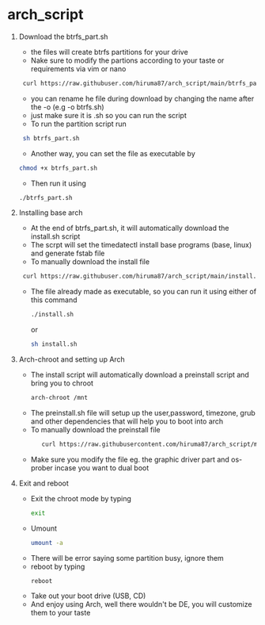 # arch_script
1. Download the btrfs_part.sh
    - the files will create btrfs partitions for your drive
    - Nake sure to modify the partions according to your taste or requirements via vim or nano
   ```bash
    curl https://raw.githubuser.com/hiruma87/arch_script/main/btrfs_part.sh -o btrfs_part.sh
   ```
    - you can rename he file during download by changing the name after the -o (e.g -o btrfs.sh)
    - just make sure it is .sh so you can run the script
    - To run the partition script run
   ```bash
    sh btrfs_part.sh
   ```
    - Another way, you can set the file as executable by
    ```bash
    chmod +x btrfs_part.sh
    ```
    - Then run it using
    ```bash
    ./btrfs_part.sh
    ```

2. Installing base arch
   - At the end of btrfs_part.sh, it will automatically download the install.sh script
   - The scrpt will set the timedatectl install base programs (base, linux) and generate fstab file
   - To manually download the install file
   ```bash
    curl https://raw.githubuser.com/hiruma87/arch_script/main/install.sh -o install.sh
   ```
   - The file already made as executable, so you can run it using either of this command
     ```bash
     ./install.sh
     ```
     or
     ```bash
     sh install.sh
     ```

3. Arch-chroot and setting up Arch
   - The install script will automatically download a preinstall script and bring you to chroot
     ```bash
     arch-chroot /mnt
     ```
   - The preinstall.sh file will setup up the user,password, timezone, grub and other dependencies that will help you to boot into arch
   - To manually download the preinstall file
     ```bash
        curl https://raw.githubusercontent.com/hiruma87/arch_script/main/preinstall.sh -o preinstall.sh
     ```
   - Make sure you modify the file eg. the graphic driver part and os-prober incase you want to dual boot
  
5. Exit and reboot
   - Exit the chroot mode by typing
     ```bash
     exit
     ```
   - Umount
     ```bash
     umount -a
     ```
   - There will be error saying some partition busy, ignore them
   - reboot by typing
     ```bash
     reboot
     ```
   - Take out your boot drive (USB, CD)
   - And enjoy using Arch, well there wouldn't be DE, you will customize them to your taste
